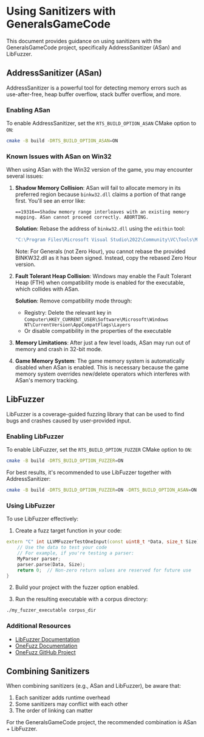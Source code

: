 # Using Sanitizers with GeneralsGameCode

This document provides guidance on using sanitizers with the GeneralsGameCode project, specifically AddressSanitizer (ASan) and LibFuzzer.

## AddressSanitizer (ASan)

AddressSanitizer is a powerful tool for detecting memory errors such as use-after-free, heap buffer overflow, stack buffer overflow, and more.

### Enabling ASan

To enable AddressSanitizer, set the `RTS_BUILD_OPTION_ASAN` CMake option to `ON`:

```bash
cmake -B build -DRTS_BUILD_OPTION_ASAN=ON
```

### Known Issues with ASan on Win32

When using ASan with the Win32 version of the game, you may encounter several issues:

1. **Shadow Memory Collision**: ASan will fail to allocate memory in its preferred region because `binkw32.dll` claims a portion of that range first. You'll see an error like:

   ```
   ==19316==Shadow memory range interleaves with an existing memory mapping. ASan cannot proceed correctly. ABORTING.
   ```

   **Solution**: Rebase the address of `binkw32.dll` using the `editbin` tool:

   ```bash
   "C:\Program Files\Microsoft Visual Studio\2022\Community\VC\Tools\MSVC\14.43.34808\bin\Hostx64\x86\editbin.exe" /REBASE:BASE=0x40000000 BINKW32.DLL
   ```

   Note: For Generals (not Zero Hour), you cannot rebase the provided BINKW32.dll as it has been signed. Instead, copy the rebased Zero Hour version.

2. **Fault Tolerant Heap Collision**: Windows may enable the Fault Tolerant Heap (FTH) when compatibility mode is enabled for the executable, which collides with ASan.

   **Solution**: Remove compatibility mode through:
   - Registry: Delete the relevant key in `Computer\HKEY_CURRENT_USER\Software\Microsoft\Windows NT\CurrentVersion\AppCompatFlags\Layers`
   - Or disable compatibility in the properties of the executable

3. **Memory Limitations**: After just a few level loads, ASan may run out of memory and crash in 32-bit mode.

4. **Game Memory System**: The game memory system is automatically disabled when ASan is enabled. This is necessary because the game memory system overrides new/delete operators which interferes with ASan's memory tracking.

## LibFuzzer

LibFuzzer is a coverage-guided fuzzing library that can be used to find bugs and crashes caused by user-provided input.

### Enabling LibFuzzer

To enable LibFuzzer, set the `RTS_BUILD_OPTION_FUZZER` CMake option to `ON`:

```bash
cmake -B build -DRTS_BUILD_OPTION_FUZZER=ON
```

For best results, it's recommended to use LibFuzzer together with AddressSanitizer:

```bash
cmake -B build -DRTS_BUILD_OPTION_FUZZER=ON -DRTS_BUILD_OPTION_ASAN=ON
```

### Using LibFuzzer

To use LibFuzzer effectively:

1. Create a fuzz target function in your code:

```cpp
extern "C" int LLVMFuzzerTestOneInput(const uint8_t *Data, size_t Size) {
    // Use the data to test your code
    // For example, if you're testing a parser:
    MyParser parser;
    parser.parse(Data, Size);
    return 0;  // Non-zero return values are reserved for future use
}
```

2. Build your project with the fuzzer option enabled.

3. Run the resulting executable with a corpus directory:

```bash
./my_fuzzer_executable corpus_dir
```

### Additional Resources

- [LibFuzzer Documentation](https://llvm.org/docs/LibFuzzer.html)
- [OneFuzz Documentation](https://www.microsoft.com/research/project/project-onefuzz/)
- [OneFuzz GitHub Project](https://github.com/microsoft/onefuzz)

## Combining Sanitizers

When combining sanitizers (e.g., ASan and LibFuzzer), be aware that:

1. Each sanitizer adds runtime overhead
2. Some sanitizers may conflict with each other
3. The order of linking can matter

For the GeneralsGameCode project, the recommended combination is ASan + LibFuzzer.